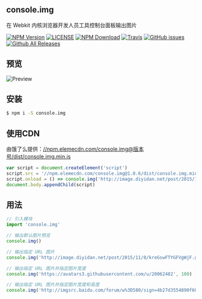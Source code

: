 ## console.img 
在 Webkit 内核浏览器开发人员工具控制台面板输出图片

[![NPM Version](https://img.shields.io/npm/v/console.img.svg)](https://www.npmjs.com/package/console.img)
[![LICENSE](https://img.shields.io/npm/l/console.img.svg)](https://www.npmjs.com/package/console.img)
[![NPM Download](https://img.shields.io/npm/dw/console.img.svg)](https://www.npmjs.com/package/console.img)
[![Travis](https://img.shields.io/travis/u3u/console.img.svg)](https://travis-ci.org/u3u/console.img)
[![GitHub issues](https://img.shields.io/github/issues/u3u/console.img.svg)](https://github.com/u3u/console.img/issues)
[![Github All Releases](https://img.shields.io/github/downloads/u3u/console.img/total.svg)](https://github.com/u3u/console.img)

## 预览

![Preview](http://i4.piimg.com/549484/aee8b482307da627.gif)

## 安装

```sh
$ npm i -S console.img
```

## 使用CDN

由饿了么提供：[//npm.elemecdn.com/console.img@版本号/dist/console.img.min.js](//npm.elemecdn.com/console.img@1.0.6/dist/console.img.min.js)

```javascript
var script = document.createElement('script')
script.src = '//npm.elemecdn.com/console.img@1.0.6/dist/console.img.min.js'
script.onload = () => console.img('http://image.diyidan.net/post/2015/11/8/kreGswFTYGFVgWjF.gif')
document.body.appendChild(script)
```

## 用法

```javascript
// 引入模块
import 'console.img'

// 输出默认图片预览
console.img()

// 输出指定 URL 图片
console.img('http://image.diyidan.net/post/2015/11/8/kreGswFTYGFVgWjF.gif')

// 输出指定 URL 图片并指定图片宽度
console.img('https://avatars3.githubusercontent.com/u/20062482', 100)

// 输出指定 URL 图片并指定图片宽度和高度
console.img('http://imgsrc.baidu.com/forum/w%3D580/sign=4b27d3554890f60304b09c4f0913b370/e42eb6003af33a8728f55f7ec45c10385243b5d5.jpg', 400, 200)
```

